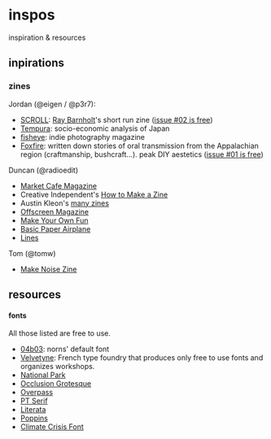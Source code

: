 # inspos

inspiration & resources

## inpirations

### zines

Jordan (@eigen / @p3r7):

- [SCROLL](https://scroll.vg/about): [Ray Barnholt](https://twitter.com/rdbaaa)'s short run zine ([issue #02 is free](https://scroll.vg/issues/02))
- [Tempura](https://www.tempuramag.com/): socio-economic analysis of Japan
- [fisheye](https://www.fisheyemagazine.fr/): indie photography magazine
- [Foxfire](https://www.foxfire.org/about-foxfire/): written down stories of oral transmission from the Appalachian region (craftmanship, bushcraft...). peak DIY aestetics ([issue #01 is free](https://www.foxfire.org/wp-content/uploads/2017/06/first-foxfire-magazine-normal-web.pdf))

Duncan (@radioedit)

- [Market Cafe Magazine](https://www.marketcafemag.com/)
- Creative Independent's [How to Make a Zine](https://thecreativeindependent.com/guides/how-to-make-a-zine/)
- Austin Kleon's [many zines](https://austinkleon.com/zines/)
- [Offscreen Magazine](https://www.offscreenmag.com/)
- [Make Your Own Fun](https://www.etsy.com/uk/listing/495892837/a-zine-about-making-zines-make-your-own)
- [Basic Paper Airplane](https://antiquatedfuture.com/zines/basic-paper-airplane-13-the-cassette-tape-issue/)
- [Lines](https://www.etsy.com/uk/listing/879958573/lines-illustrated-poetry-book-zine)

Tom (@tomw)

- [Make Noise Zine](https://www.makenoisemusic.com/adjuncts#8)

## resources

#### fonts

All those listed are free to use.

- [04b03](https://www.dafont.com/04b-03.font): norns' default font
- [Velvetyne](https://velvetyne.fr/): French type foundry that produces only free to use fonts and organizes workshops.
- [National Park](https://nationalparktypeface.com/)
- [Occlusion Grotesque](https://bjoernkarmann.dk/occlusion-grotesque)
- [Overpass](https://fonts.google.com/specimen/Overpass)
- [PT Serif](https://fonts.google.com/specimen/PT+Serif)
- [Literata](https://www.type-together.com/literata-font)
- [Poppins](https://www.indiantypefoundry.com/fonts/poppins)
- [Climate Crisis Font](https://kampanjat.hs.fi/climatefont/)
